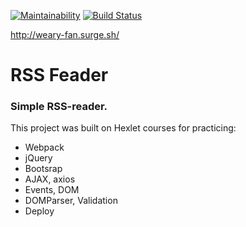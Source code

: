 [![Maintainability](https://api.codeclimate.com/v1/badges/4ab2dade9197881b6188/maintainability)](https://codeclimate.com/github/irkinwork/frontend-project-lvl3/maintainability)
[![Build Status](https://travis-ci.org/irkinwork/frontend-project-lvl3.svg?branch=master)](https://travis-ci.org/irkinwork/frontend-project-lvl3)

http://weary-fan.surge.sh/

# RSS Feader
### Simple RSS-reader.
This project was built on Hexlet courses for practicing:

- Webpack
- jQuery
- Bootsrap
- AJAX, axios
- Events, DOM
- DOMParser, Validation
- Deploy